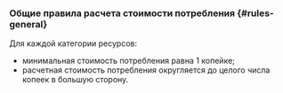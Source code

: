 ### Общие правила расчета стоимости потребления {#rules-general}

Для каждой категории ресурсов:
 
  * минимальная стоимость потребления равна 1 копейке;
  * расчетная стоимость потребления округляется до целого числа копеек в большую сторону.
  
